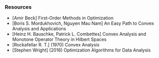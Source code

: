 ### Resources
- [Amir Beck] First-Order Methods in Optimization
- [Boris S. Mordukhovich, Nguyen Mau Nam] An Easy Path to Convex Analysis and Applications
- [Heinz H. Bauschke, Patrick L. Combettes] Convex Analysis and Monotone Operator Theory in Hilbert Spaces
- [Rockafellar R. T.] (1970) Convex Analysis
- [Stephen Wright] (2016) Optimization Algorithms for Data Analysis